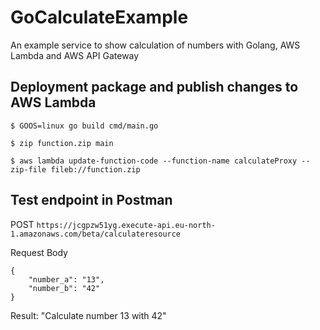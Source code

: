 # GoCalculateExample

An example service to show calculation of numbers with Golang, AWS Lambda and AWS API Gateway

## Deployment package and publish changes to AWS Lambda

`$ GOOS=linux go build cmd/main.go`

`$ zip function.zip main`

`$ aws lambda update-function-code --function-name calculateProxy --zip-file fileb://function.zip`

## Test endpoint in Postman

POST `https://jcgpzw51yg.execute-api.eu-north-1.amazonaws.com/beta/calculateresource`

Request Body

```
{
	"number_a": "13",
	"number_b": "42"
}
```

Result: "Calculate number 13 with 42"
